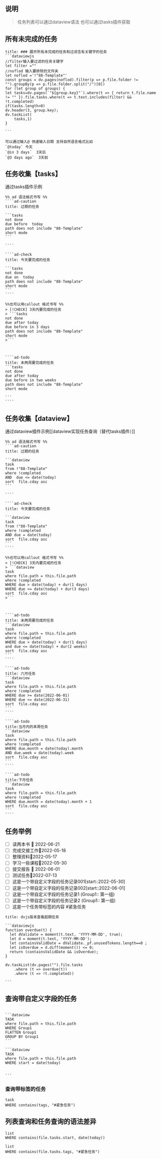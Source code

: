 ---
---

## 说明
> 任务列表可以通过dataview语法 也可以通过tasks插件获取

## 所有未完成的任务

````ad-col2
title: ### 展开所有未完成的任务和过滤含有关键字的任务
```dataviewjs
//filter输入要过滤的任务关键字
let filter =""
//noflod 输入要排除的文件夹
let noflod ='!"88-Template"'
const groups = dv.pages(noflod).filter(p => p.file.folder != "").groupBy(p => p.file.folder.split("/")[0])
for (let group of groups) {
let tasks=dv.pages(`"${group.key}"`).where(t => { return t.file.name != "" }).file.tasks.where(t => t.text.includes(filter) && !t.completed)
if(tasks.length>0)
dv.header(3, group.key);
dv.taskList(
    tasks,1)
}

```
````

```ad-tip
可以通过输入@ 快速输入日期 支持自然语言格式比如
`@today` 今天
`@in 3 days`  3天后
`@3 days ago`  3天前
```


## 任务收集【tasks】
通过tasks插件示例
`````ad-flex
%% ad 语法格式书写 %%
````ad-caution
title: 过期的任务

```tasks
not done
due before  today
path does not include "88-Template"
short mode
```

````

````ad-check
title: 今天要完成的任务

```tasks
not done
due on  today 
path does not include "88-Template"
short mode
```
````
`````

`````ad-flex
%%也可以用callout 格式书写 %%
> [!CHECK] 3天内要完成的任务
> ```tasks
not done 
due after today
due before in 3 days 
path does not include "88-Template"
short mode
>```



````ad-todo
title: 未两周要完成的任务
```tasks
not done 
due after today
due before in two weeks
path does not include "88-Template"
short mode

```
````

`````



## 任务收集【dataview】
通过dataview插件示例[[dataview实现任务查询（替代tasks插件）]]
`````ad-flex
%% ad 语法格式书写 %%
````ad-caution
title: 过期的任务

```dataview
task
from !"88-Template"
where !completed
AND  due <= date(today)
sort  file.cday asc
```

````

````ad-check
title: 今天要完成的任务

```dataview
task
from !"88-Template"
where !completed
AND due = date(today)
sort  file.cday asc
```
````
`````

`````ad-flex
%%也可以用callout 格式书写 %%
> [!CHECK] 3天内要完成的任务
> ```dataview
task
where file.path = this.file.path 
where !completed
WHERE due > date(today) + dur(1 days)
WHERE due <= date(today) + dur(3 days)
sort  file.cday asc
>```



````ad-todo
title: 未两周要完成的任务
```dataview
task
where file.path = this.file.path 
where !completed
WHERE due > date(today) + dur(1 days)
and due <= date(today) + dur(2 weeks)
sort  file.cday asc
```
````

`````

`````ad-flex
````ad-todo
title: 六月任务
```dataview
task
where file.path = this.file.path 
where !completed
WHERE due >= date(2022-06-01) 
WHERE due <= date(2022-06-31) 
sort  file.cday asc
```
````

````ad-todo
title:当月内的本周任务
```dataview
task
where file.path = this.file.path 
where !completed
WHERE due.month = date(today).month 
AND due.week = date(today).week
sort  file.cday asc
```
````

````ad-todo
title:下月任务
```dataview
task
where file.path = this.file.path 
where !completed
WHERE due.month = date(today).month + 1 
sort  file.cday asc
```
````
`````


## 任务举例
- [ ] 读两本书 📅 2022-06-21
- [ ] 完成交接工作📅2022-05-18 
- [ ] 整理资料📅2022-05-17 
- [ ] 学习一些课程📅2022-05-30
- [ ] 提交报告 📅 2022-06-01 
- [ ] 测试任务📅2022-07-13
- [ ] 这是一个带自定义字段的任务记录001[start::2022-05-30]
- [ ] 这是一个带自定义字段的任务记录002[start::2022-06-01]
- [ ] 这是一个带自定义字段的任务记录1 (Group1::  第一组) 
- [ ] 这是一个带自定义字段的任务记录2 (Group1::  第一组) 
- [ ] 这是一个任务带标签的内容 #紧急任务
````ad-example
title: dvjs版本查看超期任务

```dataviewjs
function overdue(t) {
  let dValidate = moment(t.text, 'YYYY-MM-DD', true);
  let d = moment(t.text, 'YYYY-MM-DD');
  let containsValidDate = dValidate._pf.unusedTokens.length==0 ;
  let isOverdue = d.diff(moment()) <= 0;
  return (containsValidDate && isOverdue);
}

dv.taskList(dv.pages("").file.tasks
	.where (t => overdue(t))
	.where (t => !t.completed))

```
````

## 查询带自定义字段的任务
````ad-flex

```dataview
TASK 
where file.path = this.file.path  
WHERE Group1 
FLATTEN Group1 
GROUP BY Group1 
```

```dataview
TASK
where file.path = this.file.path  
WHERE start = date(today)


```
````

### 查询带标签的任务

```dataview
task
WHERE contains(tags, "#紧急任务")
```

## 列表查询和任务查询的语法差异
```dataview
list
WHERE contains(file.tasks.start, date(today))
```

```dataview
list
WHERE contains(file.tasks.tags, "#紧急任务")
```

